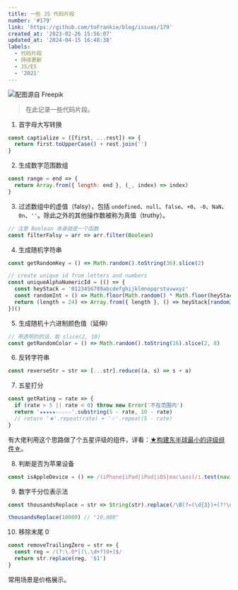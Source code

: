 ```yaml
---
title: 一些 JS 代码片段
number: '#179'
link: 'https://github.com/toFrankie/blog/issues/179'
created_at: '2023-02-26 15:56:07'
updated_at: '2024-04-15 16:48:38'
labels:
  - 代码片段
  - 持续更新
  - JS/ES
  - '2021'
---
```

![配图源自 Freepik](https://upload-images.jianshu.io/upload_images/5128488-f133c8891d05e51a.jpg?imageMogr2/auto-orient/strip%7CimageView2/2/w/1240)


> 在此记录一些代码片段。

1. 首字母大写转换

```js
const captialize = ([first, ...rest]) => {
  return first.toUpperCase() + rest.join('')
}
```

2. 生成数字范围数组

```js
const range = end => {
  return Array.from({ length: end }, (_, index) => index)
}
```

3. 过滤数组中的虚值（falsy），包括 `undefined`、`null`、`false`、`+0`、`-0`、`NaN`、`0n`、`''`。除此之外的其他操作数被称为真值（truthy）。

```js
// 注意 Boolean 本身就是一个函数
const filterFalsy = arr => arr.filter(Boolean) 
```

4. 生成随机字符串

```js
const getRandomKey = () => Math.random().toString(36).slice(2)

// create unique id from letters and numbers
const uniqueAlphaNumericId = (() => {
  const heyStack = '0123456789abcdefghijklmnopqrstuvwxyz'
  const randomInt = () => Math.floor(Math.random() * Math.floor(heyStack.length))
  return (length = 24) => Array.from({ length }, () => heyStack[randomInt()]).join('')
})()
```

5. 生成随机十六进制颜色值（延伸）

```js
// 带透明的的话，取 slice(2, 10)
const getRandomColor = () => Math.random().toString(16).slice(2, 8)
```

6. 反转字符串

```js
const reverseStr = str => [...str].reduce((a, s) => s + a)
```

7. 五星打分

```js
const getRating = rate => {
  if (rate > 5 || rate < 0) throw new Error('不在范围内')
  return '★★★★★☆☆☆☆☆'.substring(5 - rate, 10 - rate)
  // return '★'.repeat(rate) + '☆'.repeat(5 - rate)
}
```

有大佬利用这个思路做了个五星评级的组件，详看：[★构建东半球最小的评级组件☆](https://zhuanlan.zhihu.com/p/33464317)。

8. 判断是否为苹果设备

```js
const isAppleDevice = () => /(iPhone|iPad|iPod|iOS|mac\sos)/i.test(navigator.userAgent)
```

9. 数字千分位表示法

```js
const thousandsReplace = str => String(str).replace(/\B(?=(\d{3})+(?!\d))/g, ',')

thousandsReplace(10000) // "10,000"
```

10. 移除末尾 0

```js
const removeTrailingZero = str => {
  const reg = /(?:\.0*|(\.\d+?)0+)$/
  return str.replace(reg, '$1')
}
```

常用场景是价格展示。
